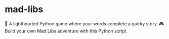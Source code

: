 # mad-libs
📝 A lighthearted Python game where your words complete a quirky story.  🎮 Build your own Mad Libs adventure with this Python script.
